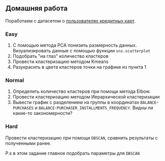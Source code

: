 ## Домашняя работа

Поработаем с датасетом о [пользователях кредитных карт](https://www.kaggle.com/arjunbhasin2013/ccdata). 

### Easy

1. С помощью метода PCA понизить размерность данных. Визуализировать данные с помощью функции `sns.scatterplot`
2. Подобрать "на глаз" количество кластеров
3. Провести кластеризацию методом Kmeans
4. Разукрасить в цвета кластеров точки на графике из пункта 1

### Normal

1. Определить количество кластеров при помощи метода Elbow.
2. Провести кластеризацию методом Иерархической кластеризации
3. Вывести график с разделением на группы в координатах `BALANCE`-`PURCHASES` и `BALANCE`-`PURCHASER_INSTALLMENTS_FREQUENCY`. Видны ли какие-то закономерности?

### Hard

Провести кластеризацию при помощи `DBSCAN`, сравнить результаты с полученными ранее.

P.s в этом задание главное подобрать параметры для `DBSCAN`